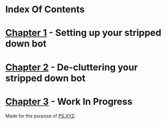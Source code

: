 # Index Of Contents

# [Chapter 1](https://github.com/TheCrazyCatKidz/Welcome-Bot/blob/main/Chapters/Chapter1.md) - Setting up your stripped down bot
# [Chapter 2](https://github.com/TheCrazyCatKidz/Welcome-Bot/blob/main/Chapters/Chapter2.md) - De-cluttering your stripped down bot
# [Chapter 3](https://github.com/TheCrazyCatKidz/Welcome-Bot/blob/main/Chapters/Chapter3.md) - Work In Progress

Made for the purpose of [PS.XYZ](https://platservices.xyz).
